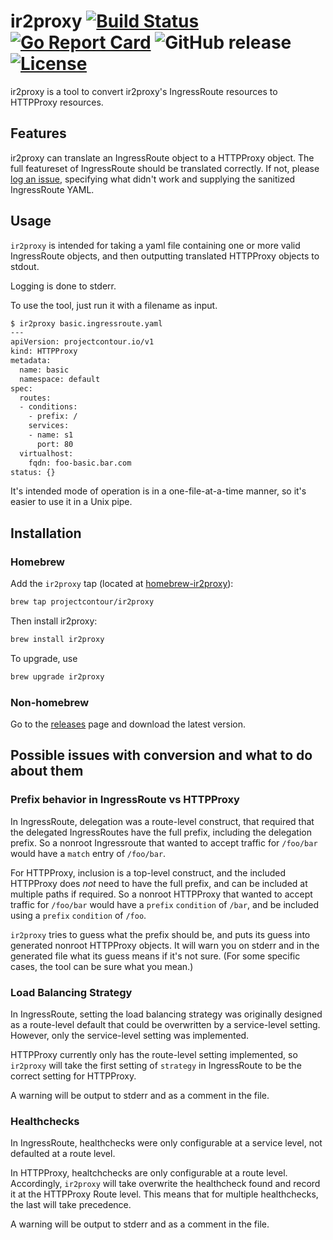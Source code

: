 # ir2proxy [![Build Status](https://travis-ci.com/projectcontour/ir2proxy.svg?branch=main)](https://travis-ci.com/projectcontour/ir2proxy) [![Go Report Card](https://goreportcard.com/badge/github.com/projectcontour/ir2proxy)](https://goreportcard.com/report/github.com/projectcontour/ir2proxy) ![GitHub release](https://img.shields.io/github/release/projectcontour/ir2proxy.svg) [![License](https://img.shields.io/badge/License-Apache%202.0-blue.svg)](https://opensource.org/licenses/Apache-2.0)

ir2proxy is a tool to convert ir2proxy's IngressRoute resources to HTTPProxy resources.

## Features

ir2proxy can translate an IngressRoute object to a HTTPProxy object.
The full featureset of IngressRoute should be translated correctly.
If not, please [log an issue](https://github.com/projectcontour/ir2proxy/issues), specifying what didn't work and supplying the sanitized IngressRoute YAML.

## Usage

`ir2proxy` is intended for taking a yaml file containing one or more valid IngressRoute objects, and then outputting translated HTTPProxy objects to stdout.

Logging is done to stderr.

To use the tool, just run it with a filename as input.

```sh
$ ir2proxy basic.ingressroute.yaml
---
apiVersion: projectcontour.io/v1
kind: HTTPProxy
metadata:
  name: basic
  namespace: default
spec:
  routes:
  - conditions:
    - prefix: /
    services:
    - name: s1
      port: 80
  virtualhost:
    fqdn: foo-basic.bar.com
status: {}
```

It's intended mode of operation is in a one-file-at-a-time manner, so it's easier to use it in a Unix pipe.

## Installation

### Homebrew

Add the `ir2proxy` tap (located at [homebrew-ir2proxy](https://github.com/projectcontour/homebrew-ir2proxy)):

```sh
brew tap projectcontour/ir2proxy
```

Then install ir2proxy:

```sh
brew install ir2proxy
```

To upgrade, use

```sh
brew upgrade ir2proxy
```

### Non-homebrew

Go to the [releases](https://github.com/projectcontour/ir2proxy/releases) page and download the latest version.

## Possible issues with conversion and what to do about them

### Prefix behavior in IngressRoute vs HTTPProxy

In IngressRoute, delegation was a route-level construct, that required that the delegated IngressRoutes have the full prefix, including the delegation prefix.
So a nonroot Ingressroute that wanted to accept traffic for `/foo/bar` would have a `match` entry of `/foo/bar`.

For HTTPProxy, inclusion is a top-level construct, and the included HTTPProxy does *not* need to have the full prefix, and can be included at multiple paths if required.
So a nonroot HTTPProxy that wanted to accept traffic for `/foo/bar` would have a `prefix` `condition` of `/bar`, and be included using a `prefix` `condition` of `/foo`.

`ir2proxy` tries to guess what the prefix should be, and puts its guess into generated nonroot HTTPProxy objects.
It will warn you on stderr and in the generated file what its guess means if it's not sure.
(For some specific cases, the tool can be sure what you mean.)

### Load Balancing Strategy

In IngressRoute, setting the load balancing strategy was originally designed as a route-level default that could be overwritten by a service-level setting.
However, only the service-level setting was implemented.

HTTPProxy currently only has the route-level setting implemented, so `ir2proxy` will take the first setting of `strategy` in IngressRoute to be the correct setting for HTTPProxy.

A warning will be output to stderr and as a comment in the file.

### Healthchecks

In IngressRoute, healthchecks were only configurable at a service level, not defaulted at a route level.

In HTTPProxy, healtchchecks are only configurable at a route level.
Accordingly, `ir2proxy` will take overwrite the healthcheck found and record it at the HTTPProxy Route level.
This means that for multiple healthchecks, the last will take precedence.

A warning will be output to stderr and as a comment in the file.
